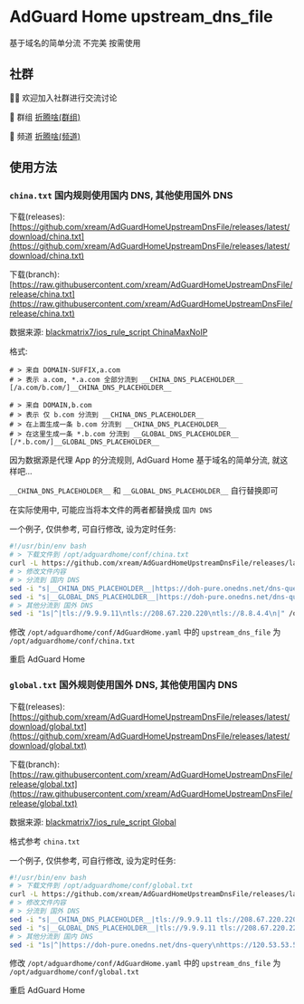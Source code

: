 # AdGuard Home upstream_dns_file

基于域名的简单分流 不完美 按需使用

## 社群

👏🏻 欢迎加入社群进行交流讨论

👥 群组 [折腾啥(群组)](https://t.me/zhetengsha_group)

📢 频道 [折腾啥(频道)](https://t.me/zhetengsha)

## 使用方法

### `china.txt` 国内规则使用国内 DNS, 其他使用国外 DNS

下载(releases): [https://github.com/xream/AdGuardHomeUpstreamDnsFile/releases/latest/download/china.txt](https://github.com/xream/AdGuardHomeUpstreamDnsFile/releases/latest/download/china.txt)

下载(branch): [https://raw.githubusercontent.com/xream/AdGuardHomeUpstreamDnsFile/release/china.txt](https://raw.githubusercontent.com/xream/AdGuardHomeUpstreamDnsFile/release/china.txt)

数据来源: [blackmatrix7/ios_rule_script ChinaMaxNoIP](https://github.com/blackmatrix7/ios_rule_script/tree/master/rule/Surge/ChinaMaxNoIP)

格式:

```
# > 来自 DOMAIN-SUFFIX,a.com
# > 表示 a.com, *.a.com 全部分流到 __CHINA_DNS_PLACEHOLDER__
[/a.com/b.com/]__CHINA_DNS_PLACEHOLDER__

# > 来自 DOMAIN,b.com
# > 表示 仅 b.com 分流到 __CHINA_DNS_PLACEHOLDER__
# > 在上面生成一条 b.com 分流到 __CHINA_DNS_PLACEHOLDER__
# > 在这里生成一条 *.b.com 分流到 __GLOBAL_DNS_PLACEHOLDER__
[/*.b.com/]__GLOBAL_DNS_PLACEHOLDER__
```

因为数据源是代理 App 的分流规则, AdGuard Home 基于域名的简单分流, 就这样吧...

`__CHINA_DNS_PLACEHOLDER__` 和 `__GLOBAL_DNS_PLACEHOLDER__` 自行替换即可

在实际使用中, 可能应当将本文件的两者都替换成 `国内 DNS`

一个例子, 仅供参考, 可自行修改, 设为定时任务:

```bash
#!/usr/bin/env bash
# > 下载文件到 /opt/adguardhome/conf/china.txt
curl -L https://github.com/xream/AdGuardHomeUpstreamDnsFile/releases/latest/download/china.txt -o /opt/adguardhome/conf/china.txt
# > 修改文件内容
# > 分流到 国内 DNS
sed -i "s|__CHINA_DNS_PLACEHOLDER__|https://doh-pure.onedns.net/dns-query https://120.53.53.53/dns-query https://223.6.6.6/dns-query|g" /opt/adguardhome/conf/china.txt
sed -i "s|__GLOBAL_DNS_PLACEHOLDER__|https://doh-pure.onedns.net/dns-query https://120.53.53.53/dns-query https://223.6.6.6/dns-query|g" /opt/adguardhome/conf/china.txt
# > 其他分流到 国外 DNS
sed -i "1s|^|tls://9.9.9.11\ntls://208.67.220.220\ntls://8.8.4.4\n|" /opt/adguardhome/conf/china.txt
```

修改 `/opt/adguardhome/conf/AdGuardHome.yaml` 中的 `upstream_dns_file` 为 `/opt/adguardhome/conf/china.txt`

重启 AdGuard Home

### `global.txt` 国外规则使用国外 DNS, 其他使用国内 DNS

下载(releases): [https://github.com/xream/AdGuardHomeUpstreamDnsFile/releases/latest/download/global.txt](https://github.com/xream/AdGuardHomeUpstreamDnsFile/releases/latest/download/global.txt)

下载(branch): [https://raw.githubusercontent.com/xream/AdGuardHomeUpstreamDnsFile/release/global.txt](https://raw.githubusercontent.com/xream/AdGuardHomeUpstreamDnsFile/release/global.txt)

数据来源: [blackmatrix7/ios_rule_script Global](https://github.com/blackmatrix7/ios_rule_script/tree/master/rule/Surge/Global)

格式参考 `china.txt`

一个例子, 仅供参考, 可自行修改, 设为定时任务:

```bash
#!/usr/bin/env bash
# > 下载文件到 /opt/adguardhome/conf/global.txt
curl -L https://github.com/xream/AdGuardHomeUpstreamDnsFile/releases/latest/download/global.txt -o /opt/adguardhome/conf/global.txt
# > 修改文件内容
# > 分流到 国外 DNS
sed -i "s|__CHINA_DNS_PLACEHOLDER__|tls://9.9.9.11 tls://208.67.220.220 tls://8.8.4.4|g" /opt/adguardhome/conf/global.txt
sed -i "s|__GLOBAL_DNS_PLACEHOLDER__|tls://9.9.9.11 tls://208.67.220.220 tls://8.8.4.4|g" /opt/adguardhome/conf/global.txt
# > 其他分流到 国内 DNS
sed -i "1s|^|https://doh-pure.onedns.net/dns-query\nhttps://120.53.53.53/dns-query\nhttps://223.6.6.6/dns-query\n|" /opt/adguardhome/conf/global.txt
```

修改 `/opt/adguardhome/conf/AdGuardHome.yaml` 中的 `upstream_dns_file` 为 `/opt/adguardhome/conf/global.txt`

重启 AdGuard Home

